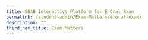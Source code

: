```yaml
---
title: SEAB Interactive Platform for E Oral Exam
permalink: /student-admin/Exam-Matters/e-oral-exam/
description: ""
third_nav_title: Exam Matters
---
```

